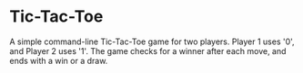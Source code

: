 # Tic-Tac-Toe
A simple command-line Tic-Tac-Toe game for two players. Player 1 uses '0', and Player 2 uses '1'. The game checks for a winner after each move, and ends with a win or a draw.

